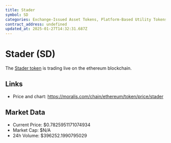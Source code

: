 ```yaml
---
title: Stader
symbol: SD
categories: Exchange-Issued Asset Tokens, Platform-Based Utility Tokens, Liquid Staking Tokens
contract_address: undefined
updated_at: 2025-01-27T14:32:31.687Z
---
```


# Stader (SD)
The [Stader token](https://moralis.com/chain/ethereum/token/price/stader) is trading live on the ethereum blockchain.

## Links
- Price and chart: https://moralis.com/chain/ethereum/token/price/stader

## Market Data
- Current Price: $0.7825951171074934
- Market Cap: $N/A
- 24h Volume: $396252.1990795029
